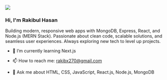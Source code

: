 ![](https://i.ibb.co.com/mCH1HFpG/MERN-Stack-Developer.png)

### Hi,  I'm Rakibul Hasan

Building modern, responsive web apps with MongoDB, Express, React, and Node.js (MERN Stack). Passionate about clean code, scalable solutions, and seamless user experiences. Always exploring new tech to level up projects.

- 🌱 I’m currently learning Next.js 

- 📫 How to reach me: rakibx270@gmail.com

- 💬 Ask me about HTML, CSS, JavaScript, React.js, Node.js, MongoDB

